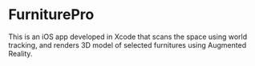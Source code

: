 # FurniturePro
This is an iOS app developed in Xcode that scans the space using world tracking, and renders 3D model of selected furnitures using Augmented Reality. 
